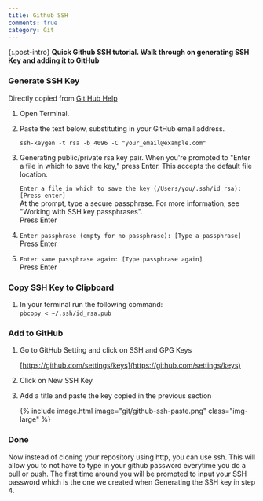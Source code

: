 ```yaml
---
title: Github SSH
comments: true
category: Git
---
```


{:.post-intro}
**Quick Github SSH tutorial. Walk through on generating SSH Key and adding it to GitHub**

### Generate SSH Key
Directly copied from [Git Hub Help](https://help.github.com/articles/generating-a-new-ssh-key-and-adding-it-to-the-ssh-agent/)

1. Open Terminal.

2. Paste the text below, substituting in your GitHub email address.

    `ssh-keygen -t rsa -b 4096 -C "your_email@example.com"`

3. Generating public/private rsa key pair. When you're prompted to "Enter a file in which to save the key," press Enter. This accepts the default file location.

    `Enter a file in which to save the key (/Users/you/.ssh/id_rsa): [Press enter]`  
At the prompt, type a secure passphrase. For more information, see "Working with SSH key passphrases".  
Press Enter
4. `Enter passphrase (empty for no passphrase): [Type a passphrase]`  
Press Enter
5. `Enter same passphrase again: [Type passphrase again]`  
Press Enter

### Copy SSH Key to Clipboard
1. In your terminal run the following command:  
    `pbcopy < ~/.ssh/id_rsa.pub`
    
### Add to GitHub
1. Go to GitHub Setting and click on SSH and GPG Keys

    [https://github.com/settings/keys](https://github.com/settings/keys)
2. Click on New SSH Key
3. Add a title and paste the key copied in the previous section

    {% include image.html image="git/github-ssh-paste.png" class="img-large" %}
    
    
### Done
Now instead of cloning your repository using http, you can use ssh. This will allow you to not have to type in your github password everytime you do a pull or push. The first time around you will be prompted to input your SSH password which is the one we created when Generating the SSH key in step 4. 